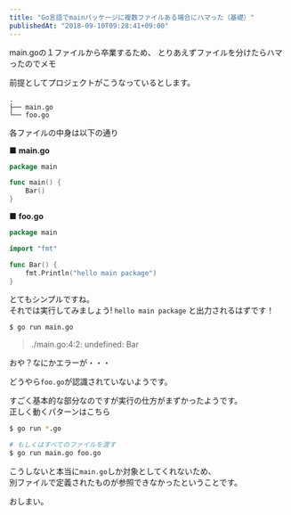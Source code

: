 ```yaml
---
title: "Go言語でmainパッケージに複数ファイルある場合にハマった（基礎）"
publishedAt: "2018-09-10T09:28:41+09:00"
---
```


main.goの１ファイルから卒業するため、
とりあえずファイルを分けたらハマったのでメモ

前提としてプロジェクトがこうなっているとします。

```
.
├── main.go
└── foo.go
```

各ファイルの中身は以下の通り

■ **main.go**

```go
package main

func main() {
	Bar()
}
```

■ **foo.go**

```go
package main

import "fmt"

func Bar() {
	fmt.Println("hello main package")
}
```

とてもシンプルですね。  
それでは実行してみましょう! `hello main package` と出力されるはずです！

```bash
$ go run main.go
```

> ./main.go:4:2: undefined: Bar

おや？なにかエラーが・・・  

どうやら`foo.go`が認識されていないようです。  

すごく基本的な部分なのですが実行の仕方がまずかったようです。  
正しく動くパターンはこちら

```bash
$ go run *.go

# もしくはすべてのファイルを渡す
$ go run main.go foo.go
```

こうしないと本当に`main.go`しか対象としてくれないため、  
別ファイルで定義されたものが参照できなかったということです。

おしまい。
